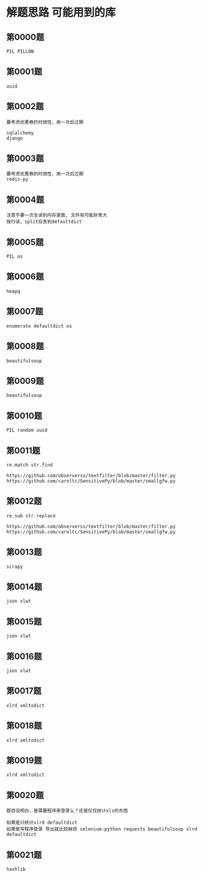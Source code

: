 解题思路 可能用到的库
===

第0000题
---

    PIL PILLOW

第0001题
---

    uuid

第0002题
---

    要考虑优惠券的时效性，用一次后过期

    sqlalchemy
    django

第0003题
---

    要考虑优惠券的时效性，用一次后过期
    redis-py

第0004题
---

    注意不要一次全读到内存里面, 文件有可能非常大
    按行读，split后丢到defaultdict

第0005题
---

    PIL os

第0006题
---

    heapq

第0007题
---

    enumerate defaultdict os

第0008题
---

    beautifulsoup

第0009题
---

    beautifulsoup

第0010题
---

    PIL random uuid


第0011题
---

    re.match str.find

    https://github.com/observerss/textfilter/blob/master/filter.py
    https://github.com/caroltc/SensitivePy/blob/master/smallgfw.py

第0012题
---

    re.sub str.replace

    https://github.com/observerss/textfilter/blob/master/filter.py
    https://github.com/caroltc/SensitivePy/blob/master/smallgfw.py


第0013题
---

    scrapy


第0014题
---

    json xlwt

第0015题
---

    json xlwt

第0016题
---

    json xlwt

第0017题
---

    xlrd xmltodict

第0018题
---

    xlrd xmltodict

第0019题
---

    xlrd xmltodict

第0020题
---

    题目没明白，是需要程序来登录么？还是仅仅统计xls的东西

    如果是只统计xlrd defaultdict
    如果是写程序登录 导出就比较麻烦 selenium-python requests beautifulsoup xlrd defaultdict

第0021题
---

    hashlib
